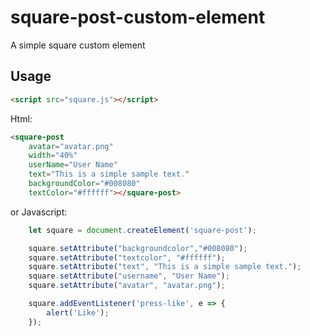 # square-post-custom-element
A simple square custom element

## Usage

```html
<script src="square.js"></script>
```
Html:
```html
<square-post
    avatar="avatar.png"
    width="40%"
    userName="User Name"
    text="This is a simple sample text."
    backgroundColor="#008080"
    textColor="#ffffff"></square-post>
```
or Javascript:
```javascript
    let square = document.createElement('square-post');

    square.setAttribute("backgroundcolor","#008080");
    square.setAttribute("textcolor", "#ffffff");
    square.setAttribute("text", "This is a simple sample text.");
    square.setAttribute("username", "User Name");
    square.setAttribute("avatar", "avatar.png");

    square.addEventListener('press-like', e => {
        alert('Like');
    });
```